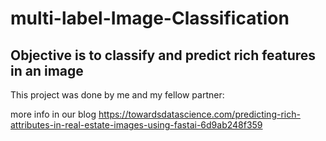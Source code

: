 # multi-label-Image-Classification

## Objective is to classify and predict rich features in an image

This project was done by me and my fellow partner:

more info in our blog
https://towardsdatascience.com/predicting-rich-attributes-in-real-estate-images-using-fastai-6d9ab248f359
